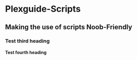 # Plexguide-Scripts
## Making the use of scripts Noob-Friendly
### Test third heading
#### Test fourth heading